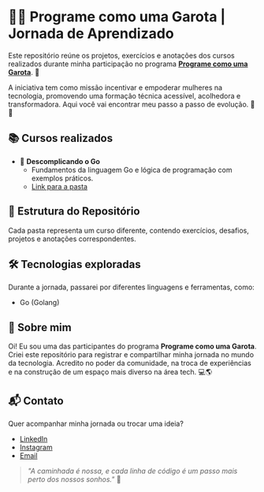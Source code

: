 # 👩‍💻 Programe como uma Garota | Jornada de Aprendizado

Este repositório reúne os projetos, exercícios e anotações dos cursos realizados durante minha participação no programa **[Programe como uma Garota](https://programecomoumagarota.com/)**. 💜

A iniciativa tem como missão incentivar e empoderar mulheres na tecnologia, promovendo uma formação técnica acessível, acolhedora e transformadora. Aqui você vai encontrar meu passo a passo de evolução. 🚀✨



## 📚 Cursos realizados

- 📘 **Descomplicando o Go**
  - Fundamentos da linguagem Go e lógica de programação com exemplos práticos.
  - [Link para a pasta](./descomplicando-go)

<!-- Exemplo para futuros cursos -->
<!-- 
- 🌐 **Explorando o Front-End**
  - HTML, CSS e JavaScript na criação de interfaces web.
  - [Link para a pasta](./explorando-front-end)
-->



## 📂 Estrutura do Repositório

Cada pasta representa um curso diferente, contendo exercícios, desafios, projetos e anotações correspondentes.



## 🛠️ Tecnologias exploradas

Durante a jornada, passarei por diferentes linguagens e ferramentas, como:

- Go (Golang)



## 🌱 Sobre mim

Oi! Eu sou uma das participantes do programa **Programe como uma Garota**. Criei este repositório para registrar e compartilhar minha jornada no mundo da tecnologia. Acredito no poder da comunidade, na troca de experiências e na construção de um espaço mais diverso na área tech. 💻🌎



## 📬 Contato

Quer acompanhar minha jornada ou trocar uma ideia?

- [LinkedIn](https://www.linkedin.com/in/falk-dev/)
- [Instagram](https://instagram.com/falk.dev)
- [Email](mailto:mychelleketlen04@gmail.com)



> _"A caminhada é nossa, e cada linha de código é um passo mais perto dos nossos sonhos."_ 💜
